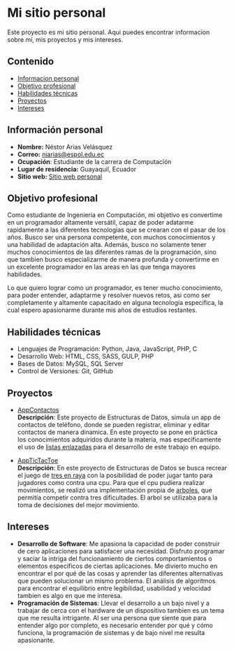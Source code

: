 # Mi sitio personal

Este proyecto es mi sitio personal. Aqui puedes encontrar informacion sobre mí, mis
proyectos y mis intereses.

## Contenido

- [Informacion personal](#información-personal)
- [Objetivo profesional](#Objetivo-profesional)
- [Habilidades técnicas](#Habilidades-técnicas)
- [Proyectos](#Proyectos)
- [Intereses](#Intereses)

## Información personal
- **Nombre:** Néstor Arias Velásquez
- **Correo:** niarias@espol.edu.ec
- **Ocupación**: Estudiante de la carrera de Computación
- **Lugar de residencia:** Guayaquil, Ecuador
- **Sitio web:** [Sitio web personal](https://niariasve.github.io/Niariasve)

## Objetivo profesional
Como estudiante de Ingenieria en Computación, mi objetivo es convertime en un programador altamente versátil, capaz de poder adatarme rapidamente a las diferentes tecnologías que se crearan con el pasar de los años. Busco ser una persona competente, con muchos conocimientos y una habilidad de adaptación alta. Además, busco no solamente tener muchos conocimientos de las diferentes ramas de la programación, sino que tambien busco especializarme de manera profunda y convertirme en un excelente programador en las areas en las que tenga mayores habilidades.

Lo que quiero lograr como un programador, es tener mucho conocimiento, para poder entender, adaptarme y resolver nuevos retos, asi como ser completamente y altamente capacitado en alguna tecnología especifica, la cual espero apasionarme durante mis años de estudios restantes.

## Habilidades técnicas
- Lenguajes de Programación: Python, Java, JavaScript, PHP, C
- Desarrollo Web: HTML, CSS, SASS, GULP, PHP  
- Bases de Datos: MySQL, SQL Server
- Control de Versiones: Git, GitHub 

## Proyectos

- [AppContactos](https://github.com/Niariasve/AppContactos)  
  **Descripción**: Este proyecto de Estructuras de Datos, simula un app de contactos de teléfono, donde se pueden registrar, eliminar y editar contactos de manera dinamica. En este proyecto se pone en práctica los conocimientos adquiridos durante la materia, mas especificamente el uso de [listas enlazadas](https://www.geeksforgeeks.org/data-structures/linked-list/) para el desarrollo de este trabajo en equipo.

- [AppTicTacToe](https://github.com/jair-chaguay/AppTicTacToe)  
  **Descripción**: En este proyecto de Estructuras de Datos se busca recrear el juego de [tres en raya](https://es.wikipedia.org/wiki/Tres_en_l%C3%ADnea) con la posibilidad de poder jugar tanto para jugadores como contra una cpu. Para que el cpu pudiera realizar movimientos, se realizó una implementación propia de [arboles](https://www.geeksforgeeks.org/introduction-to-tree-data-structure-and-algorithm-tutorials/), que permitía competir contra tres dificultades. El arbol se utilizaba para la toma de decisiones del mejor movimiento.

## Intereses

- **Desarrollo de Software**: Me apasiona la capacidad de poder construir de cero aplicaciones para satisfacer una necesidad. Disfruto programar y saciar la intriga del funcionamiento de ciertos comportamientos o elementos especificos de ciertas aplicaciones. Me divierto mucho en encontrar el por qué de las cosas y aprender las diferentes alternativas que pueden solucionar un mismo problema. El análisis de algoritmos para encontrar el equilibrio entre legibilidad, usabilidad y velocidad tambien es algo en que me interesa.
- **Programación de Sistemas**: Llevar el desarrollo a un bajo nivel y a trabajar de cerca con el hardware de un dispositivo tambien es un tema que me resulta intrigante. Al ser una persona que siente que para entender algo por completo, es necesario entender por qué y cómo funciona, la programación de sistemas y de bajo nivel me resulta apasionante.
